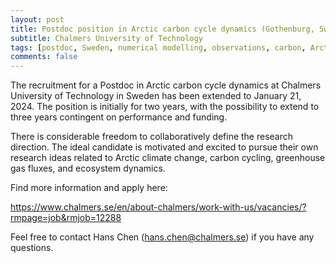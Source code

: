 ```yaml
---
layout: post
title: Postdoc position in Arctic carbon cycle dynamics (Gothenburg, Sweden)
subtitle: Chalmers University of Technology
tags: [postdoc, Sweden, numerical modelling, observations, carbon, Arctic Ocean]
comments: false
---
```

The recruitment for a Postdoc in Arctic carbon cycle dynamics at Chalmers University of Technology in Sweden has been extended to January 21, 2024.
The position is initially for two years, with the possibility to extend to three years contingent on performance and funding.

There is considerable freedom to collaboratively define the research direction. The ideal candidate is motivated and excited to pursue their own research ideas related to Arctic climate change, carbon cycling, greenhouse gas fluxes, and ecosystem dynamics.

Find more information and apply here:

https://www.chalmers.se/en/about-chalmers/work-with-us/vacancies/?rmpage=job&rmjob=12288

Feel free to contact Hans Chen (hans.chen@chalmers.se) if you have any questions.

